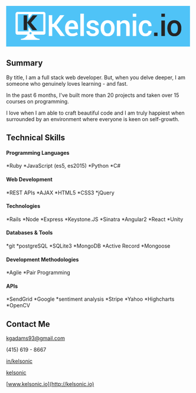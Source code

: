 ![Kelsonic](/app/assets/images/readme-logo.png)

## Summary

By title, I am a full stack web developer. But, when you delve deeper, I am someone who genuinely loves learning - and fast. 

In the past 6 months, I've built more than 20 projects and taken over 15 courses on programming.

I love when I am able to craft beautiful code and I am truly happiest when surrounded by an environment where everyone is keen on self-growth.

## Technical Skills

#### Programming Languages

*Ruby
*JavaScript (es5, es2015)
*Python
*C#

#### Web Development

*REST APIs
*AJAX
*HTML5
*CSS3
*jQuery

#### Technologies

*Rails
*Node
*Express
*Keystone.JS
*Sinatra
*Angular2
*React
*Unity

#### Databases & Tools

*git
*postgreSQL
*SQLite3
*MongoDB
*Active Record
*Mongoose

#### Development Methodologies

*Agile
*Pair Programming

#### APIs
*SendGrid
*Google
*sentiment analysis
*Stripe
*Yahoo
*Highcharts
*OpenCV

## Contact Me

<script src="https://use.fontawesome.com/6de5161287.js"></script>

<i class="fa fa-envelope fa-1" aria-hidden="true"></i> kgadams93@gmail.com

<i class="fa fa-phone fa-1" aria-hidden="true"></i> (415) 619 - 8667

<i class="fa fa-linkedin fa-1" aria-hidden="true"></i> [in/kelsonic](www.linkedin.com/in/kelsonic)

<i class="fa fa-github fa-1" aria-hidden="true"></i> [kelsonic](www.github.com/kelsonic)

<i class="fa fa-laptop fa-1" aria-hidden="true"></i> [www.kelsonic.io](http://kelsonic.io)
